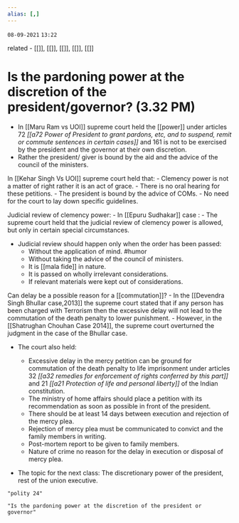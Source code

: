 ```yaml
---
alias: [,]
---
```

`08-09-2021`
`13:22`

related - [[]], [[]], [[]], [[]], [[]]

# Is the pardoning power at the discretion of the president/governor? (3.32 PM)

- In [[Maru Ram vs UOI]] supreme court held the [[power]] under articles 72 _[[a72 Power of President to grant pardons, etc, and to suspend, remit or commute sentences in certain cases]]_  and 161 is not to be exercised by the president and the governor at their own discretion.
- Rather the president/ giver is bound by the aid and the advice of the council of the ministers.

In [[Kehar Singh Vs UOI]] supreme court held that:
	- Clemency power is not a matter of right rather it is an act of grace.
	- There is no oral hearing for these petitions.
	- The president is bound by the advice of COMs.
	- No need for the court to lay down specific guidelines.

Judicial review of clemency power:
	- In [[Epuru Sudhakar]] case :
	- The supreme court held that the judicial review of clemency power is allowed, but only in certain special circumstances.

- Judicial review should happen only when the order has been passed:
	- Without the application of mind. #humor 
	- Without taking the advice of the council of ministers.
	- It is [[mala fide]] in nature.
	- It is passed on wholly irrelevant considerations.
	- If relevant materials were kept out of considerations.

Can delay be a possible reason for a [[commutation]]?
	- In the [[Devendra Singh Bhullar case,2013]] the supreme court stated that if any person has been charged with Terrorism then the excessive delay will not lead to the commutation of the death penalty to lower punishment.
	- However, in the [[Shatrughan Chouhan Case 2014]], the supreme court overturned the judgment in the case of the Bhullar case.
- The court also held:
	- Excessive delay in the mercy petition can be ground for commutation of the death penalty to life imprisonment under articles 32 _[[a32 remedies for enforcement of rights conferred by this part]]_  and 21 _[[a21 Protection of life and personal liberty]]_  of the Indian constitution.
	- The ministry of home affairs should place a petition with its recommendation as soon as possible in front of the president.
	- There should be at least 14 days between execution and rejection of the mercy plea.
	- Rejection of mercy plea must be communicated to convict and the family members in writing.
	- Post-mortem report to be given to family members.
	- Nature of crime no reason for the delay in execution or disposal of mercy plea.

- The topic for the next class: The discretionary power of the president, rest of the union executive.

```query
"polity 24"
```

```query 2021-12-15 01:43
"Is the pardoning power at the discretion of the president or governor"
```
